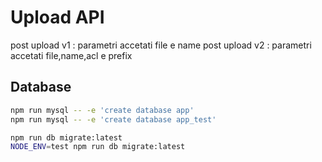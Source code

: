 # Upload API

post upload v1 : parametri accetati file e name
post upload v2 : parametri accetati file,name,acl e prefix

## Database

```bash
npm run mysql -- -e 'create database app'
npm run mysql -- -e 'create database app_test'

npm run db migrate:latest
NODE_ENV=test npm run db migrate:latest
```
